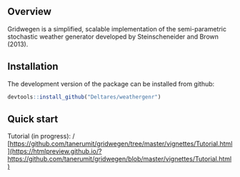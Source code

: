 
<!-- README.md is generated from README.Rmd. Please edit that file -->

## Overview

Gridwegen is a simplified, scalable implementation of the
semi-parametric stochastic weather generator developed by
Steinscheneider and Brown (2013).

## Installation

The development version of the package can be installed from github:

``` r
devtools::install_github("Deltares/weathergenr")
```

## Quick start

Tutorial (in progress): /
[https://github.com/tanerumit/gridwegen/tree/master/vignettes/Tutorial.html](https://htmlpreview.github.io/?https://github.com/tanerumit/gridwegen/blob/master/vignettes/Tutorial.html)
